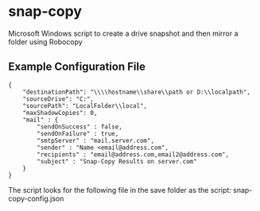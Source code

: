 # snap-copy
Microsoft Windows script to create a drive snapshot and then mirror a folder using Robocopy

## Example Configuration File

    {
        "destinationPath": "\\\\hostname\\share\\path or D:\\localpath",
        "sourceDrive": "C:",
        "sourcePath": "LocalFolder\\local", 
        "maxShadowCopies": 0,
        "mail" : {
            "sendOnSuccess" : false,
            "sendOnFailure" : true,
            "smtpServer" : "mail.server.com",
            "sender" : "Name <email@address.com",
            "recipients" : "email@address.com,email2@address.com",
            "subject" : "Snap-Copy Results on server.com"
        }
    }
 
 The script looks for the following file in the save folder as the script: snap-copy-config.json
